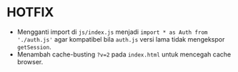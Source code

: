 # HOTFIX
- Mengganti import di `js/index.js` menjadi `import * as Auth from './auth.js'` agar kompatibel bila `auth.js` versi lama tidak mengekspor `getSession`.
- Menambah cache-busting `?v=2` pada `index.html` untuk mencegah cache browser.

